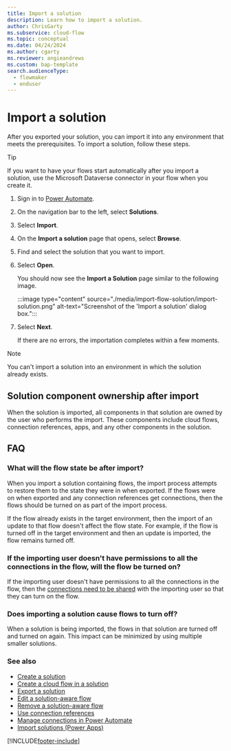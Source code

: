 ```yaml
---
title: Import a solution
description: Learn how to import a solution.
author: ChrisGarty
ms.subservice: cloud-flow
ms.topic: conceptual
ms.date: 04/24/2024
ms.author: cgarty
ms.reviewer: angieandrews
ms.custom: bap-template
search.audienceType: 
  - flowmaker
  - enduser
---
```


# Import a solution

After you exported your solution, you can import it into any environment that meets the prerequisites. To import a solution, follow these steps.

> [!TIP]
> If you want to have your flows start automatically after you import a solution, use the Microsoft Dataverse connector in your flow when you create it.

1. Sign in to [Power Automate](https://make.powerautomate.com).
1. On the navigation bar to the left, select **Solutions**.
1. Select **Import**.
1. On the **Import a solution** page that opens, select **Browse**.
1. Find and select the solution that you want to import.
1. Select **Open**.

   You should now see the **Import a Solution** page similar to the following image.

    :::image type="content" source="./media/import-flow-solution/import-solution.png" alt-text="Screenshot of the 'Import a solution' dialog box.":::

1. Select **Next**.

   If there are no errors, the importation completes within a few moments.

> [!NOTE]
> You can't import a solution into an environment in which the solution already exists.

## Solution component ownership after import

When the solution is imported, all components in that solution are owned by the user who performs the import. These components include cloud flows, connection references, apps, and any other components in the solution.

## FAQ

### What will the flow state be after import?

When you import a solution containing flows, the import process attempts to restore them to the state they were in when exported. If the flows were on when exported and any connection references get connections, then the flows should be turned on as part of the import process.

If the flow already exists in the target environment, then the import of an update to that flow doesn't affect the flow state. For example, if the flow is turned off in the target environment and then an update is imported, the flow remains turned off.

### If the importing user doesn't have permissions to all the connections in the flow, will the flow be turned on?

If the importing user doesn't have permissions to all the connections in the flow, then the [connections need to be shared](/power-apps/maker/data-platform/create-connection-reference#share-connections-with-another-user-so-flows-can-be-enabled) with the importing user so that they can turn on the flow.

### Does importing a solution cause flows to turn off?

When a solution is being imported, the flows in that solution are turned off and turned on again. This impact can be minimized by using multiple smaller solutions.

### See also

- [Create a solution](./overview-solution-flows.md)
- [Create a cloud flow in a solution](./create-flow-solution.md)
- [Export a solution](./export-flow-solution.md)
- [Edit a solution-aware flow](./edit-solution-aware-flow.md)
- [Remove a solution-aware flow](.//remove-solution-aware-flow.md)
- [Use connection references](/power-apps/maker/data-platform/create-connection-reference)
- [Manage connections in Power Automate](/power-automate/add-manage-connections)
- [Import solutions (Power Apps)](/power-apps/maker/data-platform/import-update-export-solutions)

[!INCLUDE[footer-include](includes/footer-banner.md)]

